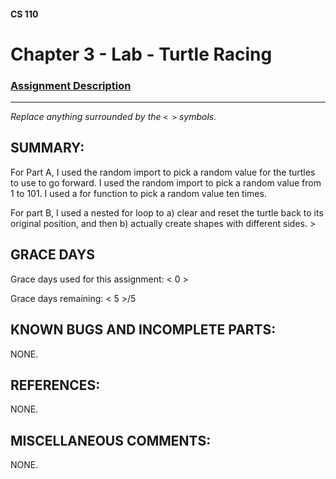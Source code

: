 #### CS 110
# Chapter 3 - Lab - Turtle Racing

### [Assignment Description](https://docs.google.com/document/d/1MWJnOpOaQL3yQb1-FVcj7SZLzLQRGZrbhnpyOL0v6mE/edit?usp=sharing)

***

_Replace anything surrounded by the `< >` symbols._

## SUMMARY:
 For Part A, I used the random import to pick a random value for the turtles to use to go forward. I used the random import to pick a random value from 1 to 101. I used a for function to pick a random value ten times.

 For part B, I used a nested for loop to a) clear and reset the turtle back to its original position, and then b) actually create shapes with different sides. >

## GRACE DAYS
Grace days used for this assignment: < 0 >

Grace days remaining: < 5 >/5

## KNOWN BUGS AND INCOMPLETE PARTS:
 NONE.

## REFERENCES:
 NONE. 

## MISCELLANEOUS COMMENTS:
 NONE. 

